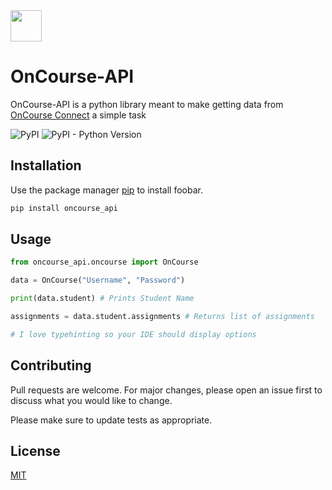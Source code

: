 
  <img width="50px" src="https://cdn.discordapp.com/attachments/848365417688203294/892262456271978566/oncourselogo.svg">

# OnCourse-API

OnCourse-API is a python library meant to make getting data from [OnCourse Connect](https://www.oncourseconnect.com/) a simple task

![PyPI](https://img.shields.io/pypi/v/oncourse-api) ![PyPI - Python Version](https://img.shields.io/pypi/pyversions/oncourse-api?color=blue)

## Installation

Use the package manager [pip](https://pip.pypa.io/en/stable/) to install foobar.

```bash
pip install oncourse_api
```

## Usage

```python
from oncourse_api.oncourse import OnCourse

data = OnCourse("Username", "Password")

print(data.student) # Prints Student Name

assignments = data.student.assignments # Returns list of assignments

# I love typehinting so your IDE should display options
```

## Contributing
Pull requests are welcome. For major changes, please open an issue first to discuss what you would like to change.

Please make sure to update tests as appropriate.

## License
[MIT](https://choosealicense.com/licenses/mit/)
